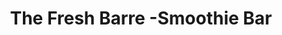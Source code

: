 ---
title: "The Fresh Barre -Smoothie Bar"
url: /goldsboro/the-fresh-barre-smoothie-bar/
shop: Bioladen
---